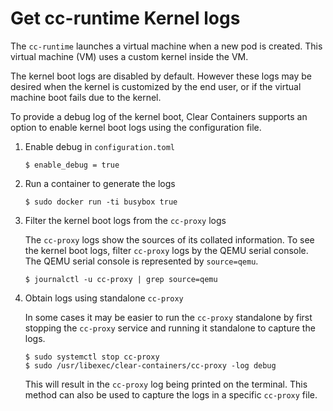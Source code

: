 # Get cc-runtime Kernel logs

The `cc-runtime` launches a virtual machine when a new pod is
created. This virtual machine (VM) uses a custom kernel inside the VM.

The kernel boot logs are disabled by default. However these logs may be desired
when the kernel is customized by the end user, or if the virtual machine boot
fails due to the kernel.

To provide a debug log of the kernel boot, Clear Containers supports an option
to enable kernel boot logs using the configuration file.

1. Enable debug in `configuration.toml`

   ```
   $ enable_debug = true
   ```

2. Run a container to generate the logs

   ```
   $ sudo docker run -ti busybox true
   ```

3. Filter the kernel boot logs from the `cc-proxy` logs

   The `cc-proxy` logs show the sources of its collated information. To see
   the kernel boot logs, filter `cc-proxy` logs by the QEMU serial console.
   The QEMU serial console is represented by `source=qemu`.

   ```
   $ journalctl -u cc-proxy | grep source=qemu
   ```

4. Obtain logs using standalone `cc-proxy`

   In some cases it may be easier to run the `cc-proxy` standalone by first stopping
   the `cc-proxy` service and running it standalone to capture the logs.

   ```
   $ sudo systemctl stop cc-proxy
   $ sudo /usr/libexec/clear-containers/cc-proxy -log debug
   ```

   This will result in the `cc-proxy` log being printed on the terminal. This method
   can also be used to capture the logs in a specific `cc-proxy` file.
